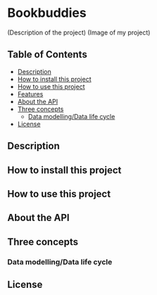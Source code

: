 # Bookbuddies

(Description of the project)
(Image of my project)

## Table of Contents

- [Description](#description)
- [How to install this project](#how-to-install-this-project)
- [How to use this project](#how-to-use-this-project)
- [Features](#features)
- [About the API](#about-the-api)
- [Three concepts](#three-concepts)
  - [Data modelling/Data life cycle](#data-modelling-data-life-cycle)
- [License](#license)

## Description

## How to install this project

## How to use this project

## About the API

## Three concepts

### Data modelling/Data life cycle

## License

<!-- Here are some hints for your projects Readme.md! -->

<!-- Start out with a title and a description -->

<!-- Add a nice image here at the end of the week, showing off your shiny frontend 📸 -->

<!-- Add a link to your live demo in Github Pages 🌐-->

<!-- replace the code in the /docs folder with your own, so you can showcase your work with GitHub Pages 🌍 -->

<!-- Maybe a table of contents here? 📚 -->

<!-- ☝️ replace this description with a description of your own work -->

<!-- How about a section that describes how to install this project? 🤓 -->

<!-- ...but how does one use this project? What are its features 🤔 -->

<!-- What external data source is featured in your project and what are its properties 🌠 -->

<!-- This would be a good place for your data life cycle ♻️-->

<!-- Maybe a checklist of done stuff and stuff still on your wishlist? ✅ -->

<!-- We all stand on the shoulders of giants, please link all the sources you used in to create this project. -->

<!-- How about a license here? When in doubt use MIT. 📜  -->
